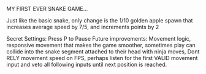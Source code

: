 MY FIRST EVER SNAKE GAME...

Just like the basic snake, only change is the 1/10 golden apple spawn that increases average speed by 7/5, and increments points by 2

Secret Settings: Press P to Pause
Future improvements: Movement logic, responsive movement that makes the game smoother, sometimes play can collide into the snake segment attached to their head with ninja moves, Dont RELY movement speed on FPS, perhaps listen for the first VALID movement input and veto all following inputs until next position is reached. 
